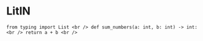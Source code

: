 # LitIN

`from typing import List <br />
 def sum_numbers(a: int, b: int) -> int: <br />
    return a + b <br />
`
